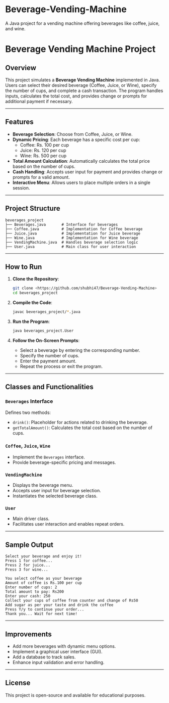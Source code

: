 # Beverage-Vending-Machine
A Java project for a vending machine offering beverages like coffee, juice, and wine.
# Beverage Vending Machine Project

## Overview
This project simulates a **Beverage Vending Machine** implemented in Java. Users can select their desired beverage (Coffee, Juice, or Wine), specify the number of cups, and complete a cash transaction. The program handles inputs, calculates the total cost, and provides change or prompts for additional payment if necessary.

---

## Features
- **Beverage Selection**: Choose from Coffee, Juice, or Wine.
- **Dynamic Pricing**: Each beverage has a specific cost per cup:
  - Coffee: Rs. 100 per cup
  - Juice: Rs. 120 per cup
  - Wine: Rs. 500 per cup
- **Total Amount Calculation**: Automatically calculates the total price based on the number of cups.
- **Cash Handling**: Accepts user input for payment and provides change or prompts for a valid amount.
- **Interactive Menu**: Allows users to place multiple orders in a single session.

---

## Project Structure
```
beverages_project
├── Beverages.java       # Interface for beverages
├── Coffee.java          # Implementation for Coffee beverage
├── Juice.java           # Implementation for Juice beverage
├── Wine.java            # Implementation for Wine beverage
├── VendingMachine.java  # Handles beverage selection logic
├── User.java            # Main class for user interaction
```

---

## How to Run
1. **Clone the Repository**:
   ```bash
   git clone <https://github.com/shubhi47/Beverage-Vending-Machine>
   cd beverages_project
   ```

2. **Compile the Code**:
   ```bash
   javac beverages_project/*.java
   ```

3. **Run the Program**:
   ```bash
   java beverages_project.User
   ```

4. **Follow the On-Screen Prompts**:
   - Select a beverage by entering the corresponding number.
   - Specify the number of cups.
   - Enter the payment amount.
   - Repeat the process or exit the program.

---

## Classes and Functionalities
### `Beverages` Interface
Defines two methods:
- `drink()`: Placeholder for actions related to drinking the beverage.
- `getTotalAmount()`: Calculates the total cost based on the number of cups.

### `Coffee`, `Juice`, `Wine`
- Implement the `Beverages` interface.
- Provide beverage-specific pricing and messages.

### `VendingMachine`
- Displays the beverage menu.
- Accepts user input for beverage selection.
- Instantiates the selected beverage class.

### `User`
- Main driver class.
- Facilitates user interaction and enables repeat orders.

---

## Sample Output
```
Select your beverage and enjoy it!
Press 1 for coffee...
Press 2 for juice...
Press 3 for wine...

You select coffee as your beverage
Amount of coffee is Rs.100 per cup
Enter number of cups: 2
Total amount to pay: Rs200
Enter your cash: 250
Collect your cups of coffee from counter and change of Rs50
Add sugar as per your taste and drink the coffee
Press Y/y to continue your order...
Thank you... Wait for next time!
```

---

## Improvements
- Add more beverages with dynamic menu options.
- Implement a graphical user interface (GUI).
- Add a database to track sales.
- Enhance input validation and error handling.

---

## License
This project is open-source and available for educational purposes.
